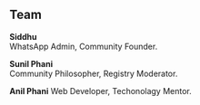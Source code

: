 ## Team

**Siddhu**	  
WhatsApp Admin,
Community Founder.
  
 **Sunil Phani**		  
Community Philosopher,
Registry Moderator.     
  
 **Anil Phani**
 Web Developer,
 Techonolagy Mentor.
